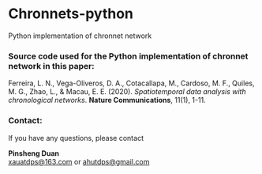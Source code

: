 # Chronnets-python
Python implementation of chronnet network
### Source code used for the Python implementation of chronnet network in this paper:

Ferreira, L. N., Vega-Oliveros, D. A., Cotacallapa, M., Cardoso, M. F., Quiles, M. G., Zhao, L., & Macau, E. E. (2020). _Spatiotemporal data analysis with chronological networks_. **Nature Communications**, 11(1), 1-11.

### Contact:

If you have any questions, please contact

**Pinsheng Duan**<br>
[xauatdps@163.com](mailto:xauatdps@163.com) or [ahutdps@gmail.com](mailto:ahutdps@gmail.com) <br>
